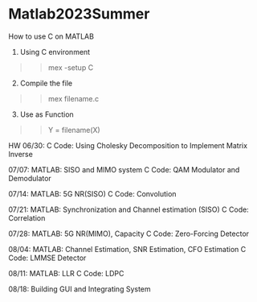 # Matlab2023Summer

How to use C on MATLAB
1. Using C environment
>> mex -setup C

2. Compile the file
>> mex filename.c

3. Use as Function 
>> Y = filename(X)

HW
06/30:
C Code: Using Cholesky Decomposition to Implement Matrix Inverse

07/07:
MATLAB: SISO and MIMO system
C Code: QAM Modulator and Demodulator

07/14:
MATLAB: 5G NR(SISO)
C Code: Convolution

07/21:
MATLAB: Synchronization and Channel estimation (SISO)
C Code: Correlation

07/28:
MATLAB: 5G NR(MIMO), Capacity
C Code: Zero-Forcing Detector

08/04:
MATLAB: Channel Estimation, SNR Estimation, CFO Estimation
C Code: LMMSE Detector

08/11:
MATLAB: LLR
C Code: LDPC

08/18: Building GUI and Integrating System
